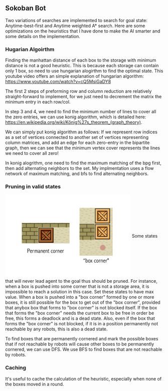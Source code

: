 <a name="Sokoban AI solver"></a>

## Sokoban Bot ##

Two variations of searches are implemented to search for goal state: Anytime-best-first and Anytime weighted A\* search.
Here are some optimizations on the heuristics that I have done to make the AI smarter and some details on the implementation.

### Hugarian Algoirthm ###

Finding the manhattan distance of each box to the storage with minimum distance is not a good heuristic. This 
is because each storage can contain only 1 box, so need to use hungarian alogirthm to find the optimal state. 
This youtube video offers an simple explanation of hungarian algorithm: https://www.youtube.com/watch?v=cQ5MsiGaDY8

The first 2 steps of preforming row and column reduction are relatively straight-forward to implement, for 
we just need to decrement the matrix the minimum entry in each row/col.

In step 3 and 4, we need to find the minimum number of lines to cover all the zero entries, we can use konig
algorithm, which is detailed here: https://en.wikipedia.org/wiki/Kőnig%27s_theorem_(graph_theory).

We can simply put konig algorithm as follows: If we represent row indices as a set of vertices connected to another
set of vertices representing column matrices, and add an edge for each zero-entry in the bipartite graph,
then we can see that the minimum vertex cover represents the lines we need to cover all zero!

In konig alogrithm, one need to find the maximum matching of the bpg first, then add alternating neighbors to the set.
My implmentation uses a flow network of maximum matching, and bfs to find alternating neighbors.


### Pruning in valid states ###

<img src="https://github.com/winstonww/wwsokobanbot/blob/master/corner.png" width="400" align="center">
Some states that will never lead agent to the goal thus should be pruned. 
For instance, when a box is pushed into some corner that is not a storage area, it is impossible to reach a solution 
in this case. Set these states to have max value. When a box is pushed into a "box corner" formed by one or 
more boxes, it is still possible for the box to get out of the "box corner", provided that anybox box that forms to 
"box corner" is not blocked itself. If the box that forms the "box corner" needs the current box to be free in order be
free, this forms a deadlock and is a dead state. Also, even if the box that forms the "box corner" is not blocked,
if it is in a position permanently not reachable by any robots, this is also a dead state.

To find boxes that are permanently cornered and mark the possible boxes that if not reachable by robots will cause 
other boxes to be permanently cornered, we can use DFS. We use BFS to find boxes that are not reachable by robots.

### Caching ### 
It's useful to cache the calculation of the heuristic, especially when none of the boxes moved in a round.
